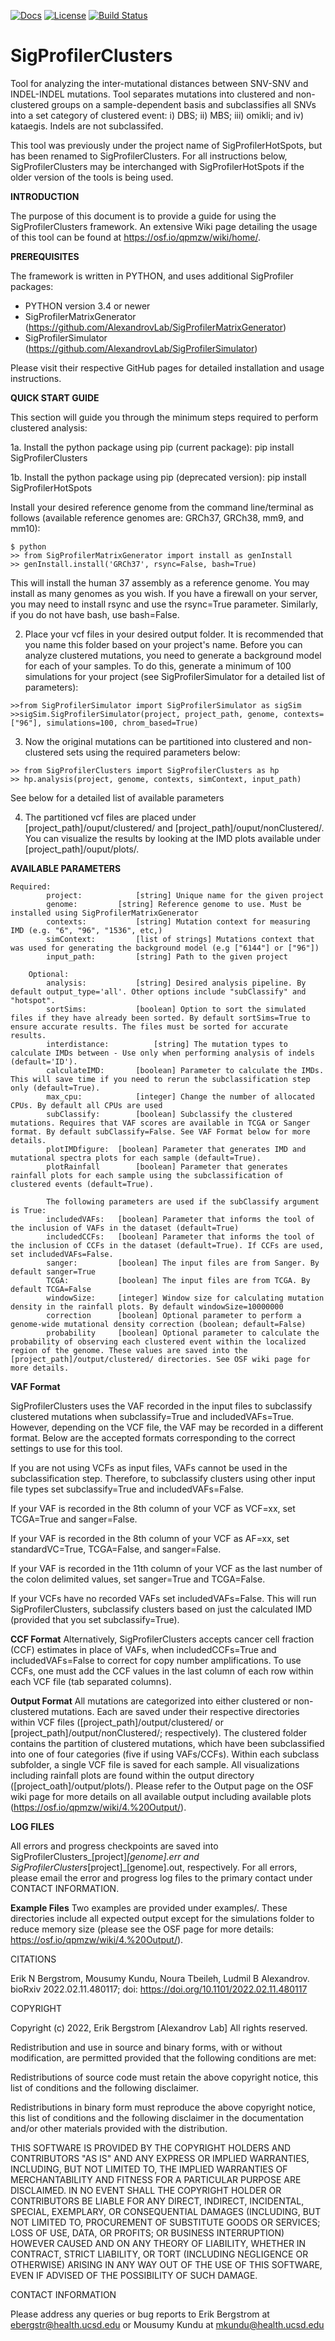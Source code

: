 [![Docs](https://img.shields.io/badge/docs-latest-blue.svg)](https://osf.io/qpmzw/wiki/home/) [![License](https://img.shields.io/badge/License-BSD\%202--Clause-orange.svg)](https://opensource.org/licenses/BSD-2-Clause) [![Build Status](https://app.travis-ci.com/AlexandrovLab/SigProfilerClusters.svg?token=Fyqun3zxxDr3YzDRaKKm&branch=master)](https://app.travis-ci.com/AlexandrovLab/SigProfilerClusters)


# SigProfilerClusters
Tool for analyzing the inter-mutational distances between SNV-SNV and INDEL-INDEL mutations. Tool separates mutations into clustered and non-clustered groups on a sample-dependent basis and subclassifies all SNVs into a set category of clustered event: i) DBS; ii) MBS; iii) omikli; and iv) kataegis. Indels are not subclassifed. 

This tool was previously under the project name of SigProfilerHotSpots, but has been renamed to SigProfilerClusters. For all instructions below, SigProfilerClusters may be interchanged with SigProfilerHotSpots if the older version of the tools is being used.

**INTRODUCTION**

The purpose of this document is to provide a guide for using the SigProfilerClusters framework. An extensive Wiki page detailing the usage of this tool can be found at https://osf.io/qpmzw/wiki/home/.


**PREREQUISITES**

The framework is written in PYTHON, and uses additional SigProfiler packages:

  * PYTHON          version 3.4 or newer
  * SigProfilerMatrixGenerator (https://github.com/AlexandrovLab/SigProfilerMatrixGenerator)
  * SigProfilerSimulator (https://github.com/AlexandrovLab/SigProfilerSimulator)

Please visit their respective GitHub pages for detailed installation and usage instructions.

**QUICK START GUIDE**

This section will guide you through the minimum steps required to perform clustered analysis:

1a. Install the python package using pip (current package):
                          pip install SigProfilerClusters

1b. Install the python package using pip (deprecated version):
                          pip install SigProfilerHotSpots
                          
                          
Install your desired reference genome from the command line/terminal as follows (available reference genomes are: GRCh37, GRCh38, mm9, and mm10):
```
$ python
>> from SigProfilerMatrixGenerator import install as genInstall
>> genInstall.install('GRCh37', rsync=False, bash=True)
```
This will install the human 37 assembly as a reference genome. You may install as many genomes as you wish. If you have a firewall on your server, you may need to install rsync and use the rsync=True parameter. Similarly, if you do not have bash, 
use bash=False.

2. Place your vcf files in your desired output folder. It is recommended that you name this folder based on your project's name. Before you can analyze clustered mutations, you need to generate a background model for each of your samples. To do this, generate a minimum of 100 simulations for your project (see SigProfilerSimulator for a detailed list of parameters):
```
>>from SigProfilerSimulator import SigProfilerSimulator as sigSim
>>sigSim.SigProfilerSimulator(project, project_path, genome, contexts=["96"], simulations=100, chrom_based=True)
```
3. Now the original mutations can be partitioned into clustered and non-clustered sets using the required parameters below:
```
>> from SigProfilerClusters import SigProfilerClusters as hp
>> hp.analysis(project, genome, contexts, simContext, input_path)
```
See below for a detailed list of available parameters

4. The partitioned vcf files are placed under [project_path]/ouput/clustered/ and  [project_path]/ouput/nonClustered/. You can visualize the results by looking at the IMD plots available under [project_path]/ouput/plots/.

**AVAILABLE PARAMETERS**

	Required:
            project:			[string] Unique name for the given project
            genome:			[string] Reference genome to use. Must be installed using SigProfilerMatrixGenerator
            contexts:			[string] Mutation context for measuring IMD (e.g. "6", "96", "1536", etc,)
            simContext: 		[list of strings] Mutations context that was used for generating the background model (e.g ["6144"] or ["96"])
            input_path:			[string] Path to the given project
    
    	Optional:
            analysis:	 		[string] Desired analysis pipeline. By default output_type='all'. Other options include "subClassify" and "hotspot". 
            sortSims:			[boolean] Option to sort the simulated files if they have already been sorted. By default sortSims=True to ensure accurate results. The files must be sorted for accurate results. 
            interdistance:			[string] The mutation types to calculate IMDs between - Use only when performing analysis of indels (default='ID').
            calculateIMD:		[boolean] Parameter to calculate the IMDs. This will save time if you need to rerun the subclassification step only (default=True).
            max_cpu:			[integer] Change the number of allocated CPUs. By default all CPUs are used
            subClassify:		[boolean] Subclassify the clustered mutations. Requires that VAF scores are available in TCGA or Sanger format. By default subClassify=False. See VAF Format below for more details. 
            plotIMDfigure:	[boolean] Parameter that generates IMD and mutational spectra plots for each sample (default=True).
            plotRainfall		[boolean] Parameter that generates rainfall plots for each sample using the subclassification of clustered events (default=True).
            
            The following parameters are used if the subClassify argument is True:
            includedVAFs:	[boolean] Parameter that informs the tool of the inclusion of VAFs in the dataset (default=True)
            includedCCFs:   [boolean] Parameter that informs the tool of the inclusion of CCFs in the dataset (default=True). If CCFs are used, set includedVAFs=False.
            sanger:			[boolean] The input files are from Sanger. By default sanger=True
            TCGA:			[boolean] The input files are from TCGA. By default TCGA=False
            windowSize:		[integer] Window size for calculating mutation density in the rainfall plots. By default windowSize=10000000
            correction		[boolean] Optional parameter to perform a genome-wide mutational density correction (boolean; default=False)
            probability     [boolean] Optional parameter to calculate the probability of observing each clustered event within the localized region of the genome. These values are saved into the [project_path]/output/clustered/ directories. See OSF wiki page for more details.


**VAF Format**

SigProfilerClusters uses the VAF recorded in the input files to subclassify clustered mutations when subclassify=True and includedVAFs=True. However, depending on the VCF file, the VAF may be recorded in a different format. Below are the accepted formats corresponding to the correct settings to use for this tool.

If you are not using VCFs as input files, VAFs cannot be used in the subclassification step. Therefore, to subclassify clusters using other input file types set subclassify=True and includedVAFs=False.

If your VAF is recorded in the 8th column of your VCF as VCF=xx, set TCGA=True and sanger=False.

If your VAF is recorded in the 8th column of your VCF as AF=xx, set standardVC=True, TCGA=False, and sanger=False.

If your VAF is recorded in the 11th column of your VCF as the last number of the colon delimited values, set sanger=True and TCGA=False.

If your VCFs have no recorded VAFs set includedVAFs=False. This will run SigProfilerClusters, subclassify clusters based on just the calculated IMD (provided that you set subclassify=True).


**CCF Format**
Alternatively, SigProfilerClusters accepts cancer cell fraction (CCF) estimates in place of VAFs, when includedCCFs=True and includedVAFs=False to correct for copy number amplifications. To use CCFs, one must add the CCF values in the last column of each row within each VCF file (tab separated columns).


**Output Format**
All mutations are categorized into either clustered or non-clustered mutations. Each are saved under their respective directories within VCF files ([project_path]/output/clustered/ or [project_path]/output/nonClustered/; respectively). The clustered folder contains the partition of clustered mutations, which have been subclassified into one of four categories (five if using VAFs/CCFs). Within each subclass subfolder, a single VCF file is saved for each sample. All visualizations including rainfall plots are found within the output directory ([project_oath]/output/plots/). 
Please refer to the Output page on the OSF wiki page for more details on all available output including available plots (https://osf.io/qpmzw/wiki/4.%20Output/).

**LOG FILES**

All errors and progress checkpoints are saved into SigProfilerClusters_[project]_[genome].err and SigProfilerClusters_[project]_[genome].out, respectively. For all errors, please email the error and progress log files to the primary contact under CONTACT INFORMATION.



**Example Files**
Two examples are provided under examples/. These directories include all expected output except for the simulations folder to reduce memory size (please see the OSF page for more details: https://osf.io/qpmzw/wiki/4.%20Output/).


CITATIONS

Erik N Bergstrom, Mousumy Kundu, Noura Tbeileh, Ludmil B Alexandrov. bioRxiv 2022.02.11.480117; doi: https://doi.org/10.1101/2022.02.11.480117

COPYRIGHT

Copyright (c) 2022, Erik Bergstrom [Alexandrov Lab] All rights reserved.

Redistribution and use in source and binary forms, with or without modification, are permitted provided that the following conditions are met:

Redistributions of source code must retain the above copyright notice, this list of conditions and the following disclaimer.

Redistributions in binary form must reproduce the above copyright notice, this list of conditions and the following disclaimer in the documentation and/or other materials provided with the distribution.

THIS SOFTWARE IS PROVIDED BY THE COPYRIGHT HOLDERS AND CONTRIBUTORS "AS IS" AND ANY EXPRESS OR IMPLIED WARRANTIES, INCLUDING, BUT NOT LIMITED TO, THE IMPLIED WARRANTIES OF MERCHANTABILITY AND FITNESS FOR A PARTICULAR PURPOSE ARE DISCLAIMED. IN NO EVENT SHALL THE COPYRIGHT HOLDER OR CONTRIBUTORS BE LIABLE FOR ANY DIRECT, INDIRECT, INCIDENTAL, SPECIAL, EXEMPLARY, OR CONSEQUENTIAL DAMAGES (INCLUDING, BUT NOT LIMITED TO, PROCUREMENT OF SUBSTITUTE GOODS OR SERVICES; LOSS OF USE, DATA, OR PROFITS; OR BUSINESS INTERRUPTION) HOWEVER CAUSED AND ON ANY THEORY OF LIABILITY, WHETHER IN CONTRACT, STRICT LIABILITY, OR TORT (INCLUDING NEGLIGENCE OR OTHERWISE) ARISING IN ANY WAY OUT OF THE USE OF THIS SOFTWARE, EVEN IF ADVISED OF THE POSSIBILITY OF SUCH DAMAGE.

CONTACT INFORMATION

Please address any queries or bug reports to Erik Bergstrom at ebergstr@health.ucsd.edu or Mousumy Kundu at mkundu@health.ucsd.edu
